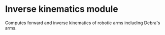 Inverse kinematics module
=========================

Computes forward and inverse kinematics of robotic arms including Debra's arms.
